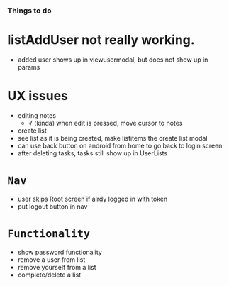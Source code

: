 ### Things to do

# listAddUser not really working.

- added user shows up in viewusermodal, but does not show up in params

# UX issues

- editing notes
  - √ (kinda) when edit is pressed, move cursor to notes
- create list
- see list as it is being created, make listitems the create list modal
- can use back button on android from home to go back to login screen
- after deleting tasks, tasks still show up in UserLists

# `Nav`

- user skips Root screen if alrdy logged in with token
- put logout button in nav

# `Functionality`

- show password functionality
- remove a user from list
- remove yourself from a list
- complete/delete a list

